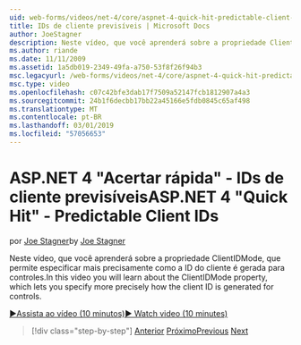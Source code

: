 ```yaml
---
uid: web-forms/videos/net-4/core/aspnet-4-quick-hit-predictable-client-ids
title: IDs de cliente previsíveis | Microsoft Docs
author: JoeStagner
description: Neste vídeo, que você aprenderá sobre a propriedade ClientIDMode, que permite especificar mais precisamente como a ID do cliente é gerada para controles.
ms.author: riande
ms.date: 11/11/2009
ms.assetid: 1a5db019-2349-49fa-a750-53f8f26f94b3
msc.legacyurl: /web-forms/videos/net-4/core/aspnet-4-quick-hit-predictable-client-ids
msc.type: video
ms.openlocfilehash: c07c42bfe3dab17f7509a52147fcb1812907a4a3
ms.sourcegitcommit: 24b1f6decbb17bb22a45166e5fdb0845c65af498
ms.translationtype: MT
ms.contentlocale: pt-BR
ms.lasthandoff: 03/01/2019
ms.locfileid: "57056653"
---
```

<a name="aspnet-4-quick-hit---predictable-client-ids"></a><span data-ttu-id="b8334-103">ASP.NET 4 "Acertar rápida" - IDs de cliente previsíveis</span><span class="sxs-lookup"><span data-stu-id="b8334-103">ASP.NET 4 "Quick Hit" - Predictable Client IDs</span></span>
====================
<span data-ttu-id="b8334-104">por [Joe Stagner](https://github.com/JoeStagner)</span><span class="sxs-lookup"><span data-stu-id="b8334-104">by [Joe Stagner](https://github.com/JoeStagner)</span></span>

<span data-ttu-id="b8334-105">Neste vídeo, que você aprenderá sobre a propriedade ClientIDMode, que permite especificar mais precisamente como a ID do cliente é gerada para controles.</span><span class="sxs-lookup"><span data-stu-id="b8334-105">In this video you will learn about the ClientIDMode property, which lets you specify more precisely how the client ID is generated for controls.</span></span> 

[<span data-ttu-id="b8334-106">&#9654;Assista ao vídeo (10 minutos)</span><span class="sxs-lookup"><span data-stu-id="b8334-106">&#9654; Watch video (10 minutes)</span></span>](https://channel9.msdn.com/Blogs/ASP-NET-Site-Videos/aspnet-4-quick-hit-predictable-client-ids)

> [!div class="step-by-step"]
> <span data-ttu-id="b8334-107">[Anterior](aspnet-4-quick-hit-clean-webconfig-files.md)
> [Próximo](aspnet-4-quick-hit-the-htmlencoder-utility-method.md)</span><span class="sxs-lookup"><span data-stu-id="b8334-107">[Previous](aspnet-4-quick-hit-clean-webconfig-files.md)
[Next](aspnet-4-quick-hit-the-htmlencoder-utility-method.md)</span></span>
